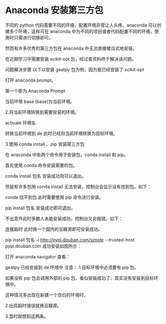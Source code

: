 # Anaconda 安装第三方包

不同的 python 代码需要不同的环境，配置环境非常让人头疼。anaconda 可以创建多个环境，这样可在 anaconda 中为不同的项目或者代码配置不同的环境，使用时只需进行切换即可。

然而有许多优秀的第三方包在 anaconda 中无法直接傻瓜式地安装。

在近期学习中需要安装 scikit-opt 包，经过查资料终于解决该问题。

问题解决步骤
以下以安装 geatpy 包为例，因为我已经安装了 scikit-opt

打开 anaconda prompt。

第一个即为 Anaconda Prompt

当前环境 base
(base)为当前环境。

2.将当前环境转换到需要安装的环境。

activate 环境名

转换当前环境到 de
此时已经将当前环境转换为目标环境。

3.使用 conda install 、pip 安装第三方包

在 anaconda 中有两个命令用于安装包。conda install 和 pip。

首先使用 conda 命令安装需要的包。

conda install 包名
安装成功则可以退出。

但是有许多包用 conda install 无法安装，控制台会显示没有找到包。如下：

conda 找不到包
此时需要使用 pip 命令进行安装。

pip install 包名
安装成功即可退出。

不出意外此时多数人未能安装成功，控制台又会报错。如下：

连接超时
此时换一个国内的豆瓣源即可安装成功。

pip install 包名 -i http://pypi.douban.com/simple --trusted-host pypi.douban.com
成功安装如图所示：

打开 anaconda navigator 查看：

geatpy 已经安装到 de 环境中
注意： 1.目标环境中必须要有 pip 包。

如果没有 pip 包会调用外部的 pip 包，看似安装成功了，其实没有安装到目标环境中。

这种情况多出现在新建一个空白的环境时。

2.出现超时错误就换豆瓣源。

3.暂时就想到这两条。
